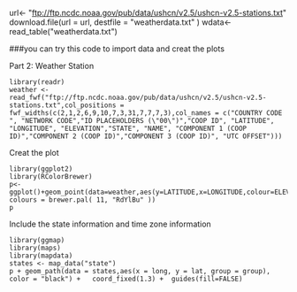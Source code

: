 url<- "ftp://ftp.ncdc.noaa.gov/pub/data/ushcn/v2.5/ushcn-v2.5-stations.txt"
download.file(url = url, destfile = "weatherdata.txt" )
wdata<-read_table("weatherdata.txt")


###you can try this code to import data and creat the plots

Part 2: Weather Station

```{r}
library(readr)
weather <- read_fwf("ftp://ftp.ncdc.noaa.gov/pub/data/ushcn/v2.5/ushcn-v2.5-stations.txt",col_positions = fwf_widths(c(2,1,2,6,9,10,7,3,31,7,7,7,3),col_names = c("COUNTRY CODE ", "NETWORK CODE","ID PLACEHOLDERS (\"00\")","COOP ID", "LATITUDE", "LONGITUDE", "ELEVATION","STATE", "NAME", "COMPONENT 1 (COOP ID)","COMPONENT 2 (COOP ID)","COMPONENT 3 (COOP ID)", "UTC OFFSET")))
```

Creat the plot
```{r}
library(ggplot2)
library(RColorBrewer)
p<-ggplot()+geom_point(data=weather,aes(y=LATITUDE,x=LONGITUDE,colour=ELEVATION))+scale_color_gradientn( colours = brewer.pal( 11, "RdYlBu" ))
p
```
Include the state information and time zone information
```{r}
library(ggmap)
library(maps)
library(mapdata)
states <- map_data("state")
p + geom_path(data = states,aes(x = long, y = lat, group = group), color = "black") +   coord_fixed(1.3) +  guides(fill=FALSE) 

```
